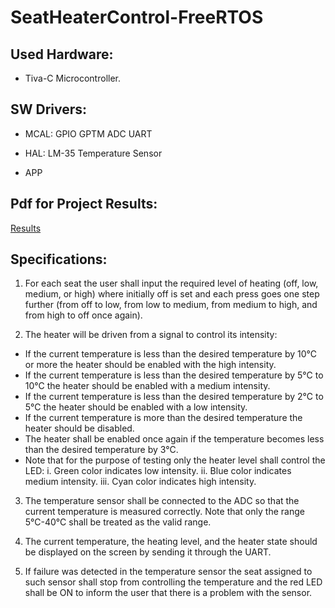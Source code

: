 # SeatHeaterControl-FreeRTOS

## Used Hardware:
- Tiva-C Microcontroller.

## SW Drivers:
- MCAL:
GPIO
GPTM
ADC
UART

- HAL:
LM-35 Temperature Sensor

- APP

## Pdf for Project Results: 
[Results](https://github.com/EsraaKhaledMostafa/SeatHeaterControl-FreeRTOS/blob/main/RTOS_FinalProject_SubmissionDoc.pdf)


## Specifications:
1. For each seat the user shall input the required level of heating (off, low, medium, or high) where
initially off is set and each press goes one step further (from off to low, from low to medium, from
medium to high, and from high to off once again).

2. The heater will be driven from a signal to control its intensity:
- If the current temperature is less than the desired temperature by 10°C or more the heater
should be enabled with the high intensity.
- If the current temperature is less than the desired temperature by 5°C to 10°C the heater
should be enabled with a medium intensity.
- If the current temperature is less than the desired temperature by 2°C to 5°C the heater should
be enabled with a low intensity.
- If the current temperature is more than the desired temperature the heater should be
disabled.
- The heater shall be enabled once again if the temperature becomes less than the desired
temperature by 3°C.
- Note that for the purpose of testing only the heater level shall control the LED:
    i. Green color indicates low intensity.
    ii. Blue color indicates medium intensity.
    iii. Cyan color indicates high intensity.

3. The temperature sensor shall be connected to the ADC so that the current temperature is measured
correctly. Note that only the range 5°C-40°C shall be treated as the valid range.

4. The current temperature, the heating level, and the heater state should be displayed on the screen by
sending it through the UART.

5. If failure was detected in the temperature sensor the seat assigned to such sensor shall stop from
controlling the temperature and the red LED shall be ON to inform the user that there is a problem
with the sensor.
